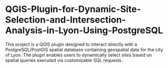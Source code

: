 # QGIS-Plugin-for-Dynamic-Site-Selection-and-Intersection-Analysis-in-Lyon-Using-PostgreSQL
This project is a QGIS plugin designed to interact directly with a PostgreSQL/PostGIS spatial database containing geospatial data for the city of Lyon. The plugin enables users to dynamically select sites based on spatial queries executed via customizable SQL requests.
